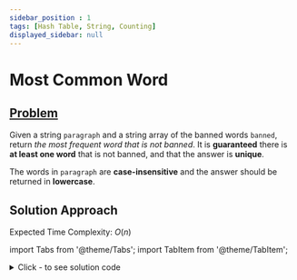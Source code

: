 ```yaml
---
sidebar_position : 1
tags: [Hash Table, String, Counting]
displayed_sidebar: null
---
```


# Most Common Word

## [Problem](https://leetcode.com/problems/most-common-word/)

<p>Given a string <code>paragraph</code> and a string array of the banned words <code>banned</code>, return <em>the most frequent word that is not banned</em>. It is <strong>guaranteed</strong> there is <strong>at least one word</strong> that is not banned, and that the answer is <strong>unique</strong>.</p>

<p>The words in <code>paragraph</code> are <strong>case-insensitive</strong> and the answer should be returned in <strong>lowercase</strong>.</p>

## Solution Approach

Expected Time Complexity: $O(n)$

import Tabs from '@theme/Tabs';
import TabItem from '@theme/TabItem';

<details><summary>Click - to see solution code</summary>

<Tabs>
<TabItem value="cpp" label="C++">

```cpp
class Solution {
public:
    string mostCommonWord(string paragraph, vector<string>& banned) {
        unordered_map<string, int>m;
        for(int i = 0; i < paragraph.size();){
            string s = "";
            while(i < paragraph.size() && isalpha(paragraph[i])) s.push_back(tolower(paragraph[i++]));
            while(i < paragraph.size() && !isalpha(paragraph[i])) i++;
            m[s]++;
        }
        for(auto x: banned) m[x] = 0;
        string res = "";
        int count = 0;
        for(auto x: m)
            if(x.second > count) res = x.first, count = x.second;
        return res;  
    }
};
```
</TabItem>
</Tabs>

</details>
